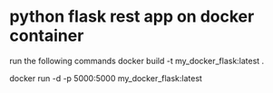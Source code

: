 # python flask rest app on docker container 

run the following  commands
docker build -t my_docker_flask:latest .

docker run -d -p 5000:5000 my_docker_flask:latest

